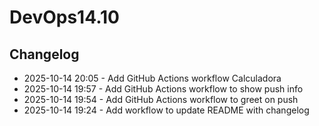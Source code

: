 # DevOps14.10
## Changelog
- 2025-10-14 20:05 - Add GitHub Actions workflow Calculadora
- 2025-10-14 19:57 - Add GitHub Actions workflow to show push info
- 2025-10-14 19:54 - Add GitHub Actions workflow to greet on push
- 2025-10-14 19:24 - Add workflow to update README with changelog

